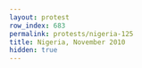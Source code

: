```yaml
---
layout: protest
row_index: 683
permalink: protests/nigeria-125
title: Nigeria, November 2010
hidden: true
---
```

